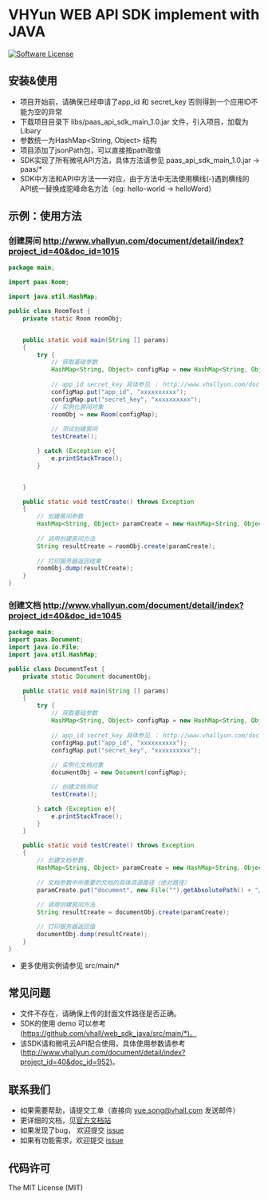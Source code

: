 # VHYun WEB API SDK implement with JAVA
[![Software License](https://img.shields.io/badge/license-MIT-brightgreen.svg)](LICENSE)

## 安装&使用
* 项目开始前，请确保已经申请了app_id 和 secret_key 否则得到一个应用ID不能为空的异常
* 下载项目目录下 libs/paas_api_sdk_main_1.0.jar 文件，引入项目，加载为Libary
* 参数统一为HashMap<String, Object> 结构
* 项目添加了jsonPath包，可以直接按path取值
* SDK实现了所有微吼API方法，具体方法请参见 paas_api_sdk_main_1.0.jar -> paas/*
* SDK中方法和API中方法一一对应，由于方法中无法使用横线(-)遇到横线的API统一替换成驼峰命名方法（eg: hello-world -> helloWord）

## 示例：使用方法

### 创建房间 http://www.vhallyun.com/document/detail/index?project_id=40&doc_id=1015
```java
package main;

import paas.Room;

import java.util.HashMap;

public class RoomTest {
    private static Room roomObj;


    public static void main(String [] params)
    {
        try {
            // 获取基础参数
            HashMap<String, Object> configMap = new HashMap<String, Object>();
            
            // app_id secret_key 具体参见 ： http://www.vhallyun.com/document/detail/index?project_id=35&doc_id=843#应用ID（app_id）是什么？
            configMap.put("app_id", "xxxxxxxxxx");
            configMap.put("secret_key", "xxxxxxxxxx");
            // 实例化房间对象
            roomObj = new Room(configMap);
            
            // 测试创建房间
            testCreate();

        } catch (Exception e){
            e.printStackTrace();
        }


    }

    public static void testCreate() throws Exception
    {
        // 创建房间参数
        HashMap<String, Object> paramCreate = new HashMap<String, Object>();
        
        // 调用创建房间方法
        String resultCreate = roomObj.create(paramCreate);
        
        // 打印服务器返回结果
        roomObj.dump(resultCreate);
    }
}

```

### 创建文档 http://www.vhallyun.com/document/detail/index?project_id=40&doc_id=1045

```java
package main;
import paas.Document;
import java.io.File;
import java.util.HashMap;

public class DocumentTest {
    private static Document documentObj;

    public static void main(String [] params)
    {
        try {
            // 获取基础参数
            HashMap<String, Object> configMap = new HashMap<String, Object>();
            
            // app_id secret_key 具体参见 ： http://www.vhallyun.com/document/detail/index?project_id=35&doc_id=843#应用ID（app_id）是什么？
            configMap.put("app_id", "xxxxxxxxxx");
            configMap.put("secret_key", "xxxxxxxxxx");
            
            // 实例化文档对象
            documentObj = new Document(configMap);

            // 创建文档测试
            testCreate();

        } catch (Exception e){
            e.printStackTrace();
        }
    }

    public static void testCreate() throws Exception
    {
        // 创建文档参数
        HashMap<String, Object> paramCreate = new HashMap<String, Object>();
        
        // 文档参数中所需要的文档的具体资源路径（绝对路径）
        paramCreate.put("document", new File("").getAbsolutePath() + "/resources/number.pptx");
        
        // 调用创建房间方法
        String resultCreate = documentObj.create(paramCreate);

        // 打印服务器返回值
        documentObj.dump(resultCreate);
    }
}
```

* 更多使用实例请参见 src/main/*

## 常见问题
- 文件不存在，请确保上传的封面文件路径是否正确。
- SDK的使用 demo 可以参考 (https://github.com/vhall/web_sdk_java/src/main/*)。
- 该SDK请和微吼云API配合使用，具体使用参数请参考(http://www.vhallyun.com/document/detail/index?project_id=40&doc_id=952)。


## 联系我们

- 如果需要帮助，请提交工单（直接向 yue.song@vhall.com 发送邮件）
- 更详细的文档，见[官方文档站](http://www.vhallyun.com/document/detail/index?project_id=40&doc_id=952)
- 如果发现了bug， 欢迎提交 [issue](https://github.com/vhall/VHYun_API_SDK_JAVA/issues)
- 如果有功能需求，欢迎提交 [issue](https://github.com/vhall/VHYun_API_SDK_JAVA/issues)

## 代码许可

The MIT License (MIT)

